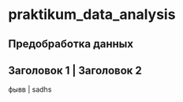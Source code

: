 # praktikum_data_analysis

## Предобработка данных


Заголовок 1 | Заголовок 2
-------------------------
фывв | sadhs

